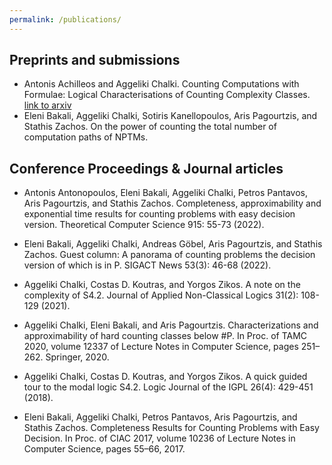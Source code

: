 ```yaml
---
permalink: /publications/
---
```


## Preprints and submissions

- Antonis Achilleos and Aggeliki Chalki. Counting Computations with Formulae: Logical Characterisations of Counting Complexity Classes. <A href="https://arxiv.org/abs/2304.10334">link to arxiv</A>
- Eleni Bakali, Aggeliki Chalki, Sotiris Kanellopoulos, Aris Pagourtzis, and Stathis Zachos. On the power of counting the total number of computation paths of NPTMs.


## Conference Proceedings & Journal articles

- Antonis Antonopoulos, Eleni Bakali, Aggeliki Chalki, Petros Pantavos, Aris Pagourtzis, and Stathis Zachos. Completeness, approximability and exponential time results for counting problems with easy decision version. Theoretical Computer Science 915: 55-73 (2022).

-	Eleni Bakali, Aggeliki Chalki, Andreas Göbel, Aris Pagourtzis, and Stathis Zachos. Guest column: A panorama of counting problems the decision version of which is in P. SIGACT News 53(3): 46-68 (2022).

- Aggeliki Chalki, Costas D. Koutras, and Yorgos Zikos. A note on the complexity of S4.2. Journal of Applied Non-Classical Logics 31(2): 108-129 (2021).

- Aggeliki Chalki, Eleni Bakali, and Aris Pagourtzis. Characterizations and approximability of hard counting classes below #P. In Proc. of TAMC 2020,
volume 12337 of Lecture Notes in Computer Science, pages 251–262. Springer, 2020.

- Aggeliki Chalki, Costas D. Koutras, and Yorgos Zikos. A quick guided tour to the modal logic S4.2. Logic Journal of the IGPL 26(4): 429-451 (2018).

- Eleni Bakali, Aggeliki Chalki, Petros Pantavos, Aris Pagourtzis, and Stathis Zachos. Completeness Results for Counting Problems with Easy Decision. In Proc. of CIAC 2017, volume 10236 of Lecture Notes in Computer Science, pages 55–66, 2017.
